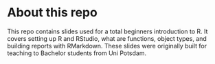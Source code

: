 # About this repo

This repo contains slides used for a total beginners introduction to R. It covers setting up R and RStudio, what are functions, object types, and building reports with RMarkdown. These slides were originally built for teaching to Bachelor students from Uni Potsdam.